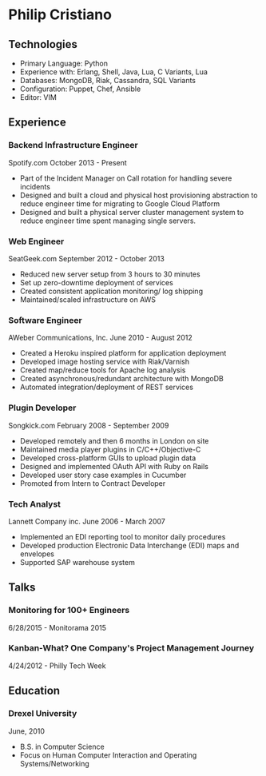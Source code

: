 # Philip Cristiano

## Technologies

* Primary Language: Python
* Experience with: Erlang, Shell, Java, Lua, C Variants, Lua
* Databases: MongoDB, Riak, Cassandra, SQL Variants
* Configuration: Puppet, Chef, Ansible
* Editor: VIM

## Experience

### Backend Infrastructure Engineer
Spotify.com
October 2013 - Present

* Part of the Incident Manager on Call rotation for handling severe incidents
* Designed and built a cloud and physical host provisioning abstraction to
  reduce engineer time for migrating to Google Cloud Platform
* Designed and built a physical server cluster management system to reduce
  engineer time spent managing single servers.


### Web Engineer
SeatGeek.com
September 2012 - October 2013

* Reduced new server setup from 3 hours to 30 minutes
* Set up zero-downtime deployment of services
* Created consistent application monitoring/ log shipping
* Maintained/scaled infrastructure on AWS

### Software Engineer
AWeber Communications, Inc.
June 2010 - August 2012

* Created a Heroku inspired platform for application deployment
* Developed image hosting service with Riak/Varnish
* Created map/reduce tools for Apache log analysis
* Created asynchronous/redundant architecture with MongoDB
* Automated integration/deployment of REST services


### Plugin Developer
Songkick.com February 2008 - September 2009

* Developed remotely and then 6 months in London on site
* Maintained media player plugins in C/C++/Objective-C
* Developed cross-platform GUIs to upload plugin data
* Designed and implemented OAuth API with Ruby on Rails
* Developed user story case examples in Cucumber
* Promoted from Intern to Contract Developer


### Tech Analyst
Lannett Company inc.
June 2006 - March 2007

* Implemented an EDI reporting tool to monitor daily procedures
* Developed production Electronic Data Interchange (EDI) maps and envelopes
* Supported SAP warehouse system

## Talks

### Monitoring for 100+ Engineers
6/28/2015 - Monitorama 2015

### Kanban-What? One Company's Project Management Journey
4/24/2012 - Philly Tech Week

## Education

### Drexel University
June, 2010

* B.S. in Computer Science
* Focus on Human Computer Interaction and Operating Systems/Networking
